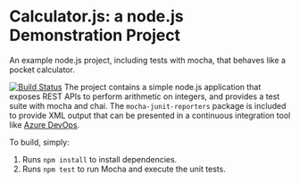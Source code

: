 Calculator.js: a node.js Demonstration Project
==============================================
An example node.js project, including tests with mocha, that behaves like
a pocket calculator.

[![Build Status](https://dev.azure.com/JasdeepsinghNWHAU/Integrating%20External%20Pipelines%20project/_apis/build/status/SinghJass001.calculator?branchName=master)](https://dev.azure.com/JasdeepsinghNWHAU/Integrating%20External%20Pipelines%20project/_build/latest?definitionId=3&branchName=master)
The project contains a simple node.js application that exposes REST APIs
to perform arithmetic on integers, and provides a test suite with mocha
and chai.  The `mocha-junit-reporters` package is included to provide XML
output that can be presented in a continuous integration tool like
[Azure DevOps](https://azure.com/devops).

To build, simply:

1. Runs `npm install` to install dependencies.
2. Runs `npm test` to run Mocha and execute the unit tests.

